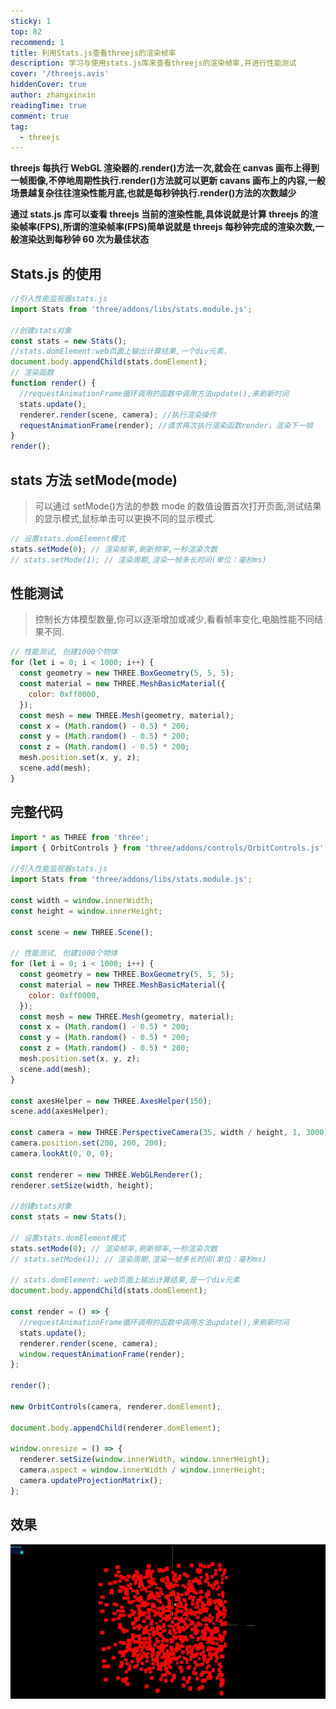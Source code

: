 ```yaml
---
sticky: 1
top: 82
recommend: 1
title: 利用Stats.js查看threejs的渲染帧率
description: 学习与使用stats.js库来查看threejs的渲染帧率,并进行性能测试
cover: '/threejs.avis'
hiddenCover: true
author: zhangxinxin
readingTime: true
comment: true
tag:
  - threejs
---
```


**threejs 每执行 WebGL 渲染器的.render()方法一次,就会在 canvas 画布上得到一帧图像,不停地周期性执行.render()方法就可以更新 cavans 画布上的内容,一般场景越复杂往往渲染性能月底,也就是每秒钟执行.render()方法的次数越少**

**通过 stats.js 库可以查看 threejs 当前的渲染性能,具体说就是计算 threejs 的渲染帧率(FPS),所谓的渲染帧率(FPS)简单说就是 threejs 每秒钟完成的渲染次数,一般渲染达到每秒钟 60 次为最佳状态**

## Stats.js 的使用

```js
//引入性能监视器stats.js
import Stats from 'three/addons/libs/stats.module.js';

//创建stats对象
const stats = new Stats();
//stats.domElement:web页面上输出计算结果,一个div元素，
document.body.appendChild(stats.domElement);
// 渲染函数
function render() {
  //requestAnimationFrame循环调用的函数中调用方法update(),来刷新时间
  stats.update();
  renderer.render(scene, camera); //执行渲染操作
  requestAnimationFrame(render); //请求再次执行渲染函数render，渲染下一帧
}
render();
```

## stats 方法 setMode(mode)

> 可以通过 setMode()方法的参数 mode 的数值设置首次打开页面,测试结果的显示模式,鼠标单击可以更换不同的显示模式.

```js
// 设置stats.domElement模式
stats.setMode(0); // 渲染帧率,刷新频率,一秒渲染次数
// stats.setMode(1); // 渲染周期,渲染一帧多长时间(单位：毫秒ms)
```

## 性能测试

> 控制长方体模型数量,你可以逐渐增加或减少,看看帧率变化,电脑性能不同结果不同.

```js
// 性能测试, 创建1000个物体
for (let i = 0; i < 1000; i++) {
  const geometry = new THREE.BoxGeometry(5, 5, 5);
  const material = new THREE.MeshBasicMaterial({
    color: 0xff0000,
  });
  const mesh = new THREE.Mesh(geometry, material);
  const x = (Math.random() - 0.5) * 200;
  const y = (Math.random() - 0.5) * 200;
  const z = (Math.random() - 0.5) * 200;
  mesh.position.set(x, y, z);
  scene.add(mesh);
}
```

## 完整代码

```js
import * as THREE from 'three';
import { OrbitControls } from 'three/addons/controls/OrbitControls.js';

//引入性能监视器stats.js
import Stats from 'three/addons/libs/stats.module.js';

const width = window.innerWidth;
const height = window.innerHeight;

const scene = new THREE.Scene();

// 性能测试, 创建1000个物体
for (let i = 0; i < 1000; i++) {
  const geometry = new THREE.BoxGeometry(5, 5, 5);
  const material = new THREE.MeshBasicMaterial({
    color: 0xff0000,
  });
  const mesh = new THREE.Mesh(geometry, material);
  const x = (Math.random() - 0.5) * 200;
  const y = (Math.random() - 0.5) * 200;
  const z = (Math.random() - 0.5) * 200;
  mesh.position.set(x, y, z);
  scene.add(mesh);
}

const axesHelper = new THREE.AxesHelper(150);
scene.add(axesHelper);

const camera = new THREE.PerspectiveCamera(35, width / height, 1, 3000);
camera.position.set(200, 200, 200);
camera.lookAt(0, 0, 0);

const renderer = new THREE.WebGLRenderer();
renderer.setSize(width, height);

//创建stats对象
const stats = new Stats();

// 设置stats.domElement模式
stats.setMode(0); // 渲染帧率,刷新频率,一秒渲染次数
// stats.setMode(1); // 渲染周期,渲染一帧多长时间(单位：毫秒ms)

// stats.domElement: web页面上输出计算结果,是一个div元素
document.body.appendChild(stats.domElement);

const render = () => {
  //requestAnimationFrame循环调用的函数中调用方法update(),来刷新时间
  stats.update();
  renderer.render(scene, camera);
  window.requestAnimationFrame(render);
};

render();

new OrbitControls(camera, renderer.domElement);

document.body.appendChild(renderer.domElement);

window.onresize = () => {
  renderer.setSize(window.innerWidth, window.innerHeight);
  camera.aspect = window.innerWidth / window.innerHeight;
  camera.updateProjectionMatrix();
};
```

## 效果

![](../../public/threejs/利用stats查看threejs的渲染帧率.gif)
